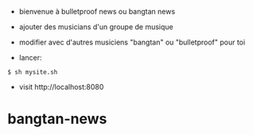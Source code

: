 - bienvenue à bulletproof news ou bangtan news

- ajouter des musicians d'un groupe de musique
- modifier avec d'autres musiciens "bangtan" ou "bulletproof" pour toi

- lancer:
```
$ sh mysite.sh
```
- visit http://localhost:8080


# bangtan-news

